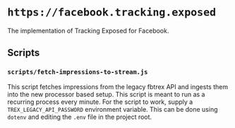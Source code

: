 # `https://facebook.tracking.exposed`

The implementation of Tracking Exposed for Facebook.

## Scripts

### `scripts/fetch-impressions-to-stream.js`

This script fetches impressions from the legacy fbtrex API and ingests them into the new processor based setup. This script is meant to run as a recurring process every minute. For the script to work, supply a `TREX_LEGACY_API_PASSWORD` environment variable. This can be done using `dotenv` and editing the `.env` file in the project root.
